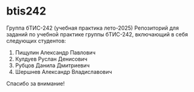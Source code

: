 # btis242
Группа бТИС-242 (учебная практика лето-2025)
Репозиторий для заданий по учебной практике группы бТИС-242, включающий в себя следующих студентов:
1. Пищулин Александр Павлович
2. Кулдуев Руслан Денисович
3. Рубцов Данила Дмитриевич
4. Шершнев Александр Владиславович

Спасибо за внимание!
